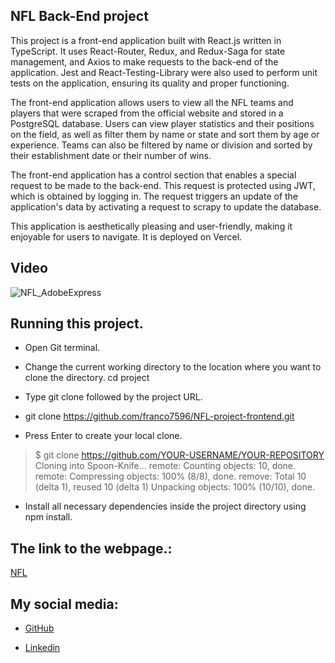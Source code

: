 ## NFL Back-End project
This project is a front-end application built with React.js written in TypeScript. It uses React-Router, Redux, and Redux-Saga for state management, and Axios to make requests to the back-end of the application. Jest and React-Testing-Library were also used to perform unit tests on the application, ensuring its quality and proper functioning.

The front-end application allows users to view all the NFL teams and players that were scraped from the official website and stored in a PostgreSQL database. Users can view player statistics and their positions on the field, as well as filter them by name or state and sort them by age or experience. Teams can also be filtered by name or division and sorted by their establishment date or their number of wins.

The front-end application has a control section that enables a special request to be made to the back-end. This request is protected using JWT, which is obtained by logging in. The request triggers an update of the application's data by activating a request to scrapy to update the database.

This application is aesthetically pleasing and user-friendly, making it enjoyable for users to navigate. It is deployed on Vercel.

## Video

![NFL_AdobeExpress](https://user-images.githubusercontent.com/54074366/235224509-2cc384da-664d-4495-86e6-eaac4e5e4d26.gif)


## Running this project.

- Open Git terminal.

- Change the current working directory to the location where you want to clone the directory. cd project

- Type git clone followed by the project URL.

- git clone https://github.com/franco7596/NFL-project-frontend.git

- Press Enter to create your local clone.

> $ git clone https://github.com/YOUR-USERNAME/YOUR-REPOSITORY Cloning into Spoon-Knife... remote: Counting objects: 10, done. remote: Compressing objects: 100% (8/8), done. remove: Total 10 (delta 1), reused 10 (delta 1) Unpacking objects: 100% (10/10), done.

- Install all necessary dependencies inside the project directory using npm install.

## The link to the webpage.:

[NFL](https://ribotta-franco-nfl.vercel.app/)

## My social media:

- [GitHub](https://github.com/franco7596)

- [Linkedin](https://www.linkedin.com/in/franco-ribotta-274a211b0/)
